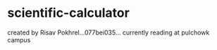 # scientific-calculator
created by Risav Pokhrel...077bei035... currently reading at pulchowk campus
